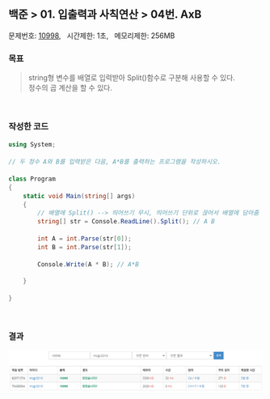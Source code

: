 
## 백준 > 01. 입출력과 사칙연산 > 04번. AxB    
문제번호: [10998](https://www.acmicpc.net/problem/10998), &nbsp; 시간제한: 1초, &nbsp; 메모리제한: 256MB

### 목표
>string형 변수를 배열로 입력받아 Split()함수로 구분해 사용할 수 있다.    
>정수의 곱 계산을 할 수 있다.

<br>

### 작성한 코드   

```cs
using System;

// 두 정수 A와 B를 입력받은 다음, A*B를 출력하는 프로그램을 작성하시오.

class Program
{    
    static void Main(string[] args)
    {
        // 배열에 Split() --> 띄어쓰기 무시, 띄어쓰기 단위로 끊어서 배열에 담아줌
        string[] str = Console.ReadLine().Split(); // A B

        int A = int.Parse(str[0]);
        int B = int.Parse(str[1]);

        Console.Write(A * B); // A*B

    }    
    
}
```

<br>

### 결과    

![01단계 04번문항 제출결과](result_04.png)